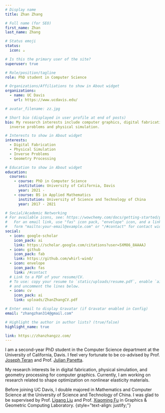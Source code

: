 ```yaml
---
# Display name
title: Zhan Zhang

# Full name (for SEO)
first_name: Zhan
last_name: Zhang

# Status emoji
status:
  icon: ☕️

# Is this the primary user of the site?
superuser: true

# Role/position/tagline
role: PhD student in Computer Science

# Organizations/Affiliations to show in About widget
organizations:
  - name: UC Davis
    url: https://www.ucdavis.edu/

# avatar_filename: zz.jpg

# Short bio (displayed in user profile at end of posts)
bio: My research interests include computer graphics, digital fabrication,
  inverse problems and physical simulation.

# Interests to show in About widget
interests:
  - Digital Fabrication
  - Physical Simulation
  - Inverse Problems
  - Geometry Processing

# Education to show in About widget
education:
  courses:
    - course: PhD in Computer Science
      institution: University of California, Davis
      year: 2021 - 
    - course: BS in Applied Mathematics
      institution: University of Science and Technology of China
      year: 2017 - 2021

# Social/Academic Networking
# For available icons, see: https://wowchemy.com/docs/getting-started/page-builder/#icons
#   For an email link, use "fas" icon pack, "envelope" icon, and a link in the
#   form "mailto:your-email@example.com" or "/#contact" for contact widget.
social:
  - icon: google-scholar
    icon_pack: ai
    link: https://scholar.google.com/citations?user=5XM86_8AAAAJ
  - icon: github
    icon_pack: fab
    link: https://github.com/whirl-wind/
  - icon: envelope
    icon_pack: fas
    link: /#contact
  # Link to a PDF of your resume/CV.
  # To use: copy your resume to `static/uploads/resume.pdf`, enable `ai` icons in `params.yaml`,
  # and uncomment the lines below.
  - icon: cv
    icon_pack: ai
    link: uploads/ZhanZhangCV.pdf

# Enter email to display Gravatar (if Gravatar enabled in Config)
email: "zhangzhan314@gmail.com"

# Highlight the author in author lists? (true/false)
highlight_name: true

link: https://zhanzhangzz.com/
---
```

I am a second-year PhD student in the Computer Science department at the University of California, Davis. I feel very fortunate to be co-advised by Prof. [Joseph Teran](https://www.math.ucdavis.edu/~jteran/) and Prof. [Julian Panetta](https://julianpanetta.com/).

My research interests lie in digital fabrication, physical simulation, and geometry processing for computer graphics. Currently, I am working on research related to shape optimization on nonlinear elasticity materials.

Before joining UC Davis, I double majored in Mathematics and Computer Science at the University of Science and Technology of China. I was glad to be supervised by Prof. [Ligang Liu](http://staff.ustc.edu.cn/~lgliu/) and Prof. [Xiaoming Fu](https://ustc-gcl-f.github.io/) in Graphics & Geometric Computing Laboratory.
{style="text-align: justify;"}